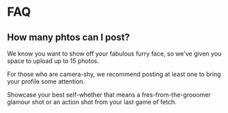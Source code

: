# FAQ

## How many phtos can I post?

We know you want to show off your fabulous furry face, so we've given you space to upload up to 15 photos.

For those who are camera-shy, we recommend posting at least one to bring your profile some attention.

Showcase your best self-whether that means a fres-from-the-grooomer glamour shot or an action shot from your last game of fetch.

